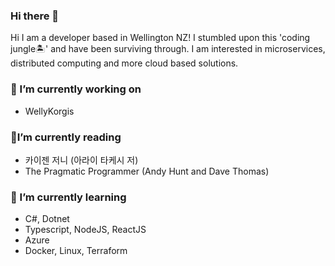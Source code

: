 ### Hi there 👋
Hi I am a developer based in Wellington NZ! I stumbled upon this 'coding jungle🏝' and have been surviving through. I am interested in microservices, distributed computing and more cloud based solutions.

### 🔭 I’m currently working on
- WellyKorgis

### 🔖I’m currently reading
- 카이젠 저니 (아라이 타케시 저)
- The Pragmatic Programmer (Andy Hunt and Dave Thomas)

### 🌱 I’m currently learning
- C#, Dotnet
- Typescript, NodeJS, ReactJS
- Azure
- Docker, Linux, Terraform
